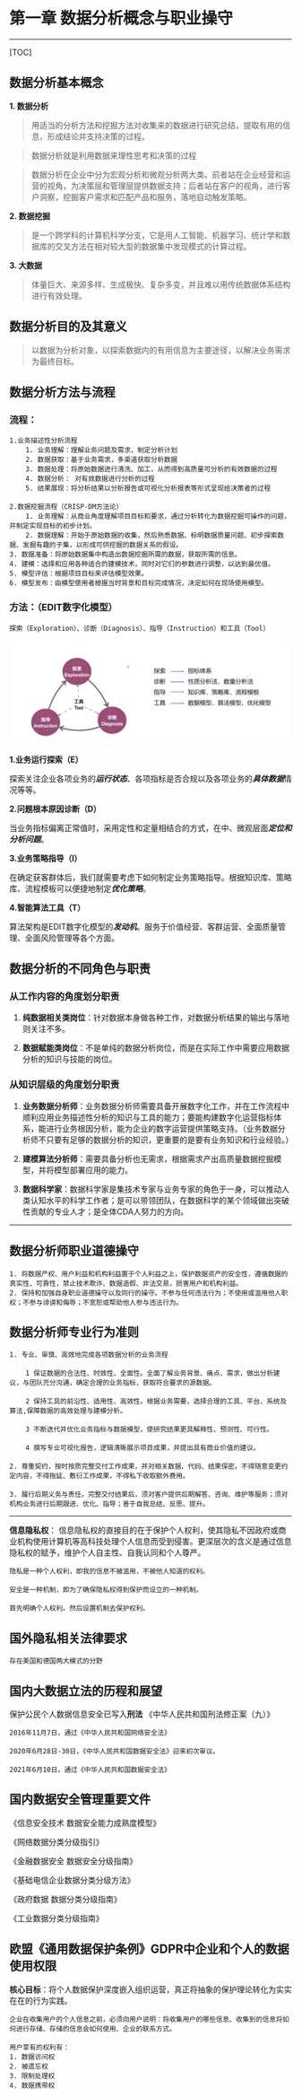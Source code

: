 # 第一章 数据分析概念与职业操守
---
[TOC]

## **数据分析基本概念**

**1. 数据分析**

> 用适当的分析方法和挖掘方法对收集来的数据进行研究总结，提取有用的信息，形成结论并支持决策的过程。

> 数据分析就是利用数据来理性思考和决策的过程

> 数据分析在企业中分为宏观分析和微观分析两大类。前者站在企业经营和运营的视角，为决策层和管理层提供数据支持；后者站在客户的视角，进行客户洞察，挖掘客户需求和匹配产品和服务，落地自动触发策略。

**2. 数据挖掘**
> 是一个跨学科的计算机科学分支，它是用人工智能、机器学习、统计学和数据库的交叉方法在相对较大型的数据集中发现模式的计算过程。

**3. 大数据**

> 体量巨大、来源多样、生成极快、复杂多变，并且难以用传统数据体系结构进行有效处理。

## **数据分析目的及其意义**

> 以数据为分析对象，以探索数据内的有用信息为主要途径，以解决业务需求为最终目标。

## **数据分析方法与流程**

### **流程：**

    1.业务描述性分析流程
        1. 业务理解：理解业务问题及需求，制定分析计划
        2. 数据获取：基于业务需求，多渠道获取分析数据
        3. 数据处理：将原始数据进行清洗、加工，从而得到高质量可分析的有效数据的过程
        4. 数据分析： 对有效数据进行分析的过程
        5. 结果展现：将分析结果以分析报告或可视化分析报表等形式呈现给决策者的过程
    
    2.数据挖掘流程（CRISP-DM方法论）
        1. 业务理解：从商业角度理解项目目标和要求，通过分析转化为数据挖掘可操作的问题，并制定实现目标的初步计划。
        2. 数据理解：开始于原始数据的收集，然后熟悉数据、标明数据质量问题、初步探索数据、发掘有趣的子集，以形成可供挖掘的数据关系的假设。
    3. 数据准备：将原始数据集中构造出数据挖掘所需的数据，获取所需的信息。
    4. 建模：选择和应用各种适合的建模技术，同时对它们的参数进行调整，以达到最优值。
    5. 模型评估：根据项目目标来评估模型效果。
    6. 模型发布：由模型使用者根据当时背景和目标完成情况，决定如何在现场使用模型。

### **方法：（EDIT数字化模型）**

    探索（Exploration）、诊断（Diagnosis）、指导（Instruction）和工具（Tool）

![](../../MdImages/CDA/First/EDIT.png)

**1.业务运行探索（E）**

探索关注企业各项业务的***运行状态***、各项指标是否合规以及各项业务的***具体数据***情况等等。

**2.问题根本原因诊断（D）**

当业务指标偏离正常值时，采用定性和定量相结合的方式，在中、微观层面***定位和分析问题***。

**3.业务策略指导（I）**

在确定获客群体后，我们就需要考虑下如何制定业务策略指导。根据知识库、策略库、流程模板可以便捷地制定***优化策略***。

**4.智能算法工具（T）**

算法架构是EDIT数字化模型的***发动机***。服务于价值经营、客群运营、全面质量管理、全面风险管理等各个方面。

## **数据分析的不同角色与职责**

### 从工作内容的角度划分职责

1. **纯数据相关类岗位**：针对数据本身做各种工作，对数据分析结果的输出与落地则关注不多。

2. **数据赋能类岗位**：不是单纯的数据分析岗位，而是在实际工作中需要应用数据分析的知识与技能的岗位。

### 从知识层级的角度划分职责

1. **业务数据分析师**：业务数据分析师需要具备开展数字化工作，并在工作流程中顺利应用业务描述性分析的知识与工具的能力；要能构建数字化运营指标体系，能进行业务根因分析，能为企业的数字运营提供策略支持。（业务数据分析师不只要有足够的数据分析的知识，更重要的是要有业务知识和行业经验。）

2. **建模算法分析师**：需要具备分析也无需求，根据需求产出高质量数据挖掘模型，并将模型部署应用的能力。

3. **数据科学家**：数据科学家是集技术专家与业务专家的角色于一身，可以推动人类认知水平的科学工作者；是可以带领团队，在数据科学的某个领域做出突破性贡献的专业人才；是全体CDA人努力的方向。

---

## **数据分析师职业道德操守**

    1. 将数据产权、用户利益和机构利益置于个人利益之上，保护数据资产的安全性，遵循数据的真实性、可靠性，禁止技术欺诈、数据造假、非法交易，损害用户和机构利益。
    2. 保持和加强自身职业道德操守以及同行的操守。不参与任何违法行为；不使用或滥用他人职权；不参与诽谤和侮辱；不宽恕或帮助他人参与违法行为。

## **数据分析师专业行为准则**

    1. 专业、审慎、高效地完成各项数据分析的业务流程
        
        1 保证数据的合法性、时效性、全面性。全面了解业务背景、痛点、需求，做出分析建议，与团队充分沟通，确定合理的业务指标，获取符合要求的源数据。
        
        2 保持工具的前沿性、适用性、高效性。根据业务需要，选择合理的工具、平台、系统及算法,保障数据的高效处理与建模分析。
    
        3 不断迭代并优化业务指标与数据模型，使研究结果更具解释性、预测性、可行性。
    
        4 撰写专业可视化报告，逻辑清晰展示项目成果，并提出具有商业价值的建议。
    
    2. 尊重契约，按时按质完整交付工作成果，并对相关数据、代码、结果保密。不得随意变更约定内容，不得拖延、敷衍工作成果，不得私下收取额外费用。
    
    3. 履行后期义务与责任。完整交付结果后，须对客户提供后期解答、咨询、维护等服务；须对机构业务进行后期跟进、优化、指导；善于自我总结、反思、提升。

---

**信息隐私权**： 信息隐私权的直接目的在于保护个人权利，使其隐私不因政府或商业机构使用计算机等高科技处理个人信息而受到侵害。更深层次的含义是通过信息隐私权的赋予，维护个人自主性、自我认同和个人尊严。

    隐私是一种个人权利，即我的信息不被滥用，不被他人知道的权利。
    
    安全是一种机制，即为了确保隐私权得到保护而设立的一种机制。
    
    首先明确个人权利。然后设置机制去保护权利。

## **国外隐私相关法律要求**

    存在美国和德国两大模式的分野

## **国内大数据立法的历程和展望**

保护公民个人数据信息安全已写入**刑法**
    《中华人民共和国刑法修正案（九）》

    2016年11月7日，通过《中华人民共和国网络安全法》
    
    2020年6月28日-30日，《中华人民共和国数据安全法》迎来初次审议。
    
    2021年6月10日，通过《中华人民共和国数据安全法》



## **国内数据安全管理重要文件**

《信息安全技术 数据安全能力成熟度模型》

《网络数据分类分级指引》

《金融数据安全 数据安全分级指南》

《基础电信企业数据分类分级方法》

《政府数据 数据分类分级指南》

《工业数据分类分级指南》



## **欧盟《通用数据保护条例》GDPR中企业和个人的数据使用权限**

**核心目标**：将个人数据保护深度嵌入组织运营，真正将抽象的保护理论转化为实实在在的行为实践。

    企业在收集用户的个人信息之前，必须向用户说明：将收集用户的哪些信息、收集到的信息将如何进行存储、存储的信息会如何使用、企业的联系方式。
    
    用户享有的权利有：
    1. 数据访问权
    2. 被遗忘权
    3. 限制处理权
    4. 数据携带权
